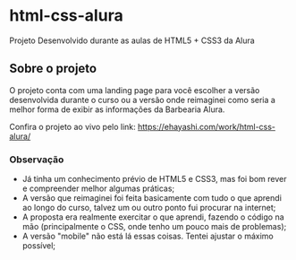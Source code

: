# html-css-alura
Projeto Desenvolvido durante as aulas de HTML5 + CSS3 da Alura

## Sobre o projeto

O projeto conta com uma landing page para você escolher a versão desenvolvida durante o curso ou a versão onde reimaginei como seria a melhor forma de exibir as informações da Barbearia Alura.

Confira o projeto ao vivo pelo link: https://ehayashi.com/work/html-css-alura/

### Observação
* Já tinha um conhecimento prévio de HTML5 e CSS3, mas foi bom rever e compreender melhor algumas práticas;
* A versão que reimaginei foi feita basicamente com tudo o que aprendi ao longo do curso, talvez um ou outro ponto fui procurar na internet;
* A proposta era realmente exercitar o que aprendi, fazendo o código na mão (principalmente o CSS, onde tenho um pouco mais de problemas);
* A versão "mobile" não está lá essas coisas. Tentei ajustar o máximo possível;
